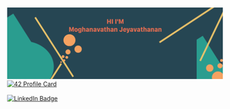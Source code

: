 
<!--
**MoJeya/MoJeya** is a ✨ _special_ ✨ repository because its `README.md` (this file) appears on your GitHub profile.

Here are some ideas to get you started:

- 🔭 I’m currently working on ...
- 🌱 I’m currently learning ...
- 👯 I’m looking to collaborate on ...
- 🤔 I’m looking for help with ...
- 💬 Ask me about ...
- 📫 How to reach me: ...
- 😄 Pronouns: ...
- ⚡ Fun fact: ...
-->
![Mohan's Github Banner](./assets/Github_header.png)
[![42 Profile Card](https://1337-readme.vercel.app/api/profile?cursus=42cursus&dark=true&email=hide&leet_logo=hide&login=mjeyavat)](https://github.com/mohouyizme/1337-readme)
\
\
[![LinkedIn Badge](https://img.shields.io/badge/LinkedIn-Profile-informational?style=flat&logo=linkedin&logoColor=white&color=0D76A8)](https://www.linkedin.com/in/mohan-jeya/)
